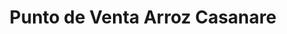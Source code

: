 ---
title: "Punto de Venta Arroz Casanare"
url: /yopal/punto-de-venta-arroz-casanare/
shop: Kiosk
---